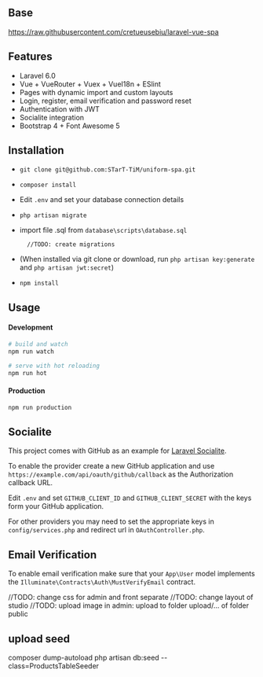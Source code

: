 ## Base
https://raw.githubusercontent.com/cretueusebiu/laravel-vue-spa

## Features

- Laravel 6.0
- Vue + VueRouter + Vuex + VueI18n + ESlint
- Pages with dynamic import and custom layouts
- Login, register, email verification and password reset
- Authentication with JWT
- Socialite integration
- Bootstrap 4 + Font Awesome 5

## Installation

- `git clone git@github.com:STarT-TiM/uniform-spa.git`
- `composer install`
- Edit `.env` and set your database connection details
- `php artisan migrate`
- import file .sql from `database\scripts\database.sql` 

        //TODO: create migrations

- (When installed via git clone or download, run `php artisan key:generate` and `php artisan jwt:secret`)
- `npm install`

## Usage

#### Development

```bash
# build and watch
npm run watch

# serve with hot reloading
npm run hot
```

#### Production

```bash
npm run production
```

## Socialite

This project comes with GitHub as an example for [Laravel Socialite](https://laravel.com/docs/5.8/socialite).

To enable the provider create a new GitHub application and use `https://example.com/api/oauth/github/callback` as the Authorization callback URL.

Edit `.env` and set `GITHUB_CLIENT_ID` and `GITHUB_CLIENT_SECRET` with the keys form your GitHub application.

For other providers you may need to set the appropriate keys in `config/services.php` and redirect url in `OAuthController.php`.

## Email Verification

To enable email verification make sure that your `App\User` model implements the `Illuminate\Contracts\Auth\MustVerifyEmail` contract.

//TODO: change css for admin and front separate
//TODO: change layout of studio
//TODO: upload image in admin: upload to folder upload/... of folder public

## upload seed
composer dump-autoload
php artisan db:seed --class=ProductsTableSeeder

